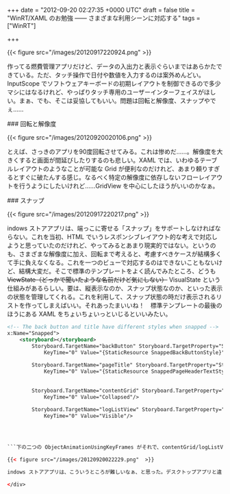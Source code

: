 
+++
date = "2012-09-20 02:27:35 +0000 UTC"
draft = false
title = "WinRT/XAML のお勉強 ―― さまざまな利用シーンに対応する"
tags = ["WinRT"]

+++


{{< figure src="/images/20120917220924.png"  >}}

作ってる燃費管理アプリだけど、データの入出力と表示ぐらいまではあらかたできている。ただ、タッチ操作で日付や数値を入力するのは案外めんどい。 InputScope でソフトウェアキーボードの初期レイアウトを制御できるので多少マシにはなるけれど、やっぱりタッチ専用のユーザーインターフェイスがほしい。まぁ、でも、そこは妥協してもいい。問題は回転と解像度、スナップやでぇ……

<div class="section">
    ### 回転と解像度
    

{{< figure src="/images/20120920020106.png"  >}}

とえば、さっきのアプリを90度回転させてみる。これは惨めだ……。解像度を大きくすると画面が間延びしたりするのも悲しい。XAML では、いわゆるテーブルレイアウトのようなことが可能な Grid が便利なのだけれど、あまり頼りすぎるとすぐに破たんする感じ。なるべく特定の解像度に依存しないフローレイアウトを行うようにしたいけれど……GridView を中心にしたほうがいいのかなぁ。

</div>
<div class="section">
    ### スナップ
    

{{< figure src="/images/20120917220217.png"  >}}

indows ストアアプリは、端っこに寄せる「スナップ」をサポートしなければならない。これを当初、HTML でいうレスポンシブレイアウト的な考えで対応しようと思っていたのだけれど、やってみるとあまり現実的ではない。というのも、さまざまな解像度に加え、回転まで考えると、考慮すべきケースが結構多くて手に負えなくなる。これを一つのビューで対応するのはできないこともないけど、結構大変だ。そこで標準のテンプレートをよく読んでみたところ、どうも <del>ViewState（どっかで聞いたような名前だけど気にしない）</del> VisualState という仕組みがあるらしい。要は、縦表示なのか、スナップ状態なのか、といった表示の状態を管理してくれる。これを利用して、スナップ状態の時だけ表示されるリストを作ってしまえばいい。それあったまいいね！　標準テンプレートの最後のほうにある XAML をちょいちょいっといじるといいみたい。
```xml
<!-- The back button and title have different styles when snapped -->
x:Name="Snapped">
    <storyboard></storyboard>
        Storyboard.TargetName="backButton" Storyboard.TargetProperty="Style">
            KeyTime="0" Value="{StaticResource SnappedBackButtonStyle}"/>
        
        Storyboard.TargetName="pageTitle" Storyboard.TargetProperty="Style">
            KeyTime="0" Value="{StaticResource SnappedPageHeaderTextStyle}"/>
        
                        
        Storyboard.TargetName="contentGrid" Storyboard.TargetProperty="Visibility">
            KeyTime="0" Value="Collapsed"/>
        
        Storyboard.TargetName="logListView" Storyboard.TargetProperty="Visibility">
            KeyTime="0" Value="Visible"/>
        
    


```下の二つの ObjectAnimationUsingKeyFrames がそれで、contentGrid/logListView という二つのエレメントの Visibility を VisualState に応じて切り替えている。コードの意味はあんまりよくわかってなくて、辛うじて StoryBoard を知っている程度だけど、まぁ、コピペでいけるから今はそれでいいことにしておく。

{{< figure src="/images/20120920022229.png"  >}}

indows ストアアプリは、こういうところが難しいなぁ、と思った。デスクトップアプリと違って、「未完成だけど公開してみます」というのはストアが認めてくれないわけで、ハードルはかなり高い。それに比べれば、開発者登録にお金が要るのはあまり大した問題じゃない気もする。けれど、一つアプリを完成させた（<a href="https://blog.daruyanagi.jp/entry/2012/09/18/075242">初めての Windows ストアアプリを提出してみました - だるろぐ</a>）おかげで、ちょっとだけ慣れてきたかもしれない。やっぱり案ずるより産むが横山やすしやでぇ。あとは WinRT &lt;-> .NET Framework の関係があまりよくわかってなくて、MSDN ライブラリで迷子になったりするのもつらい。最初はファイルをどうやって開けばいいのかもわからなかった。けれど、これは経験を積んでいけば解消できそうな問題かな。

</div>

